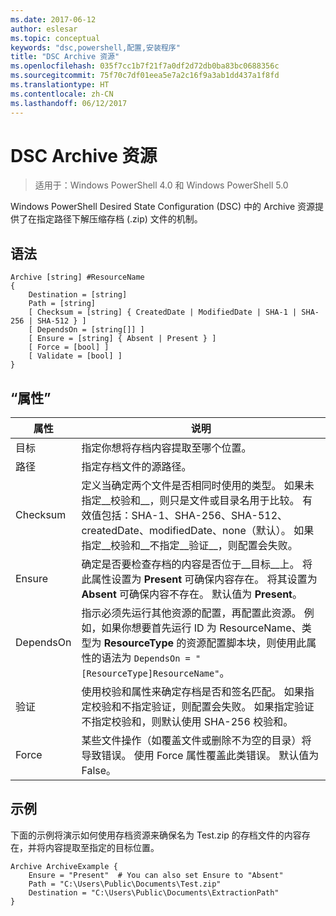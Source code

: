 ```yaml
---
ms.date: 2017-06-12
author: eslesar
ms.topic: conceptual
keywords: "dsc,powershell,配置,安装程序"
title: "DSC Archive 资源"
ms.openlocfilehash: 035f7cc1b7f21f7a0df2d72db0ba83bc0688356c
ms.sourcegitcommit: 75f70c7df01eea5e7a2c16f9a3ab1dd437a1f8fd
ms.translationtype: HT
ms.contentlocale: zh-CN
ms.lasthandoff: 06/12/2017
---
```

<a id="dsc-archive-resource" class="xliff"></a>
# DSC Archive 资源

> 适用于：Windows PowerShell 4.0 和 Windows PowerShell 5.0

Windows PowerShell Desired State Configuration (DSC) 中的 Archive 资源提供了在指定路径下解压缩存档 (.zip) 文件的机制。

<a id="syntax" class="xliff"></a>
## 语法 
```MOF
Archive [string] #ResourceName
{
    Destination = [string]
    Path = [string]
    [ Checksum = [string] { CreatedDate | ModifiedDate | SHA-1 | SHA-256 | SHA-512 } ]
    [ DependsOn = [string[]] ]
    [ Ensure = [string] { Absent | Present } ]
    [ Force = [bool] ]
    [ Validate = [bool] ]
}
```

<a id="properties" class="xliff"></a>
## “属性”

|  属性  |  说明   | 
|---|---| 
| 目标| 指定你想将存档内容提取至哪个位置。| 
| 路径| 指定存档文件的源路径。| 
| Checksum| 定义当确定两个文件是否相同时使用的类型。 如果未指定__校验和__，则只是文件或目录名用于比较。 有效值包括：SHA-1、SHA-256、SHA-512、createdDate、modifiedDate、none（默认）。 如果指定__校验和__不指定__验证__，则配置会失败。| 
| Ensure| 确定是否要检查存档的内容是否位于__目标__上。 将此属性设置为 __Present__ 可确保内容存在。 将其设置为 __Absent__ 可确保内容不存在。 默认值为 __Present__。| 
| DependsOn | 指示必须先运行其他资源的配置，再配置此资源。 例如，如果你想要首先运行 ID 为 ResourceName、类型为 __ResourceType__ 的资源配置脚本块，则使用此属性的语法为 `DependsOn = "[ResourceType]ResourceName"`。| 
| 验证| 使用校验和属性来确定存档是否和签名匹配。 如果指定校验和不指定验证，则配置会失败。 如果指定验证不指定校验和，则默认使用 SHA-256 校验和。| 
| Force| 某些文件操作（如覆盖文件或删除不为空的目录）将导致错误。 使用 Force 属性覆盖此类错误。 默认值为 False。| 

<a id="example" class="xliff"></a>
## 示例

下面的示例将演示如何使用存档资源来确保名为 Test.zip 的存档文件的内容存在，并将内容提取至指定的目标位置。

```
Archive ArchiveExample {
    Ensure = "Present"  # You can also set Ensure to "Absent"
    Path = "C:\Users\Public\Documents\Test.zip"
    Destination = "C:\Users\Public\Documents\ExtractionPath"
} 
```

